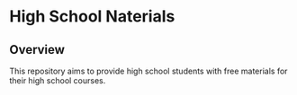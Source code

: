 # High School Naterials
## Overview
This repository aims to provide high school students with free materials for their high school courses.

